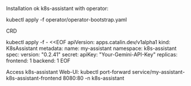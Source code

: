 


Installation ok k8s-assistant with operator:

kubectl apply -f operator/operator-bootstrap.yaml

CRD

kubectl apply -f - <<EOF
apiVersion: apps.catalin.dev/v1alpha1
kind: K8sAssistant
metadata:
  name: my-assistant
  namespace: k8s-assistant
spec:
  version: "0.2.41"
  secret:
    apiKey: "Your-Gemini-API-Key"
  replicas:
    frontend: 1
    backend: 1
EOF

Access k8s-assistant Web-UI:
kubectl port-forward service/my-assistant-k8s-assistant-frontend 8080:80 -n k8s-assistant